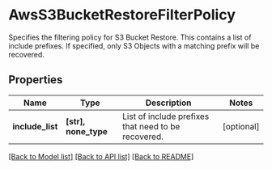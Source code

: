 # AwsS3BucketRestoreFilterPolicy

Specifies the filtering policy for S3 Bucket Restore. This contains a list of include prefixes. If specified, only S3 Objects with a matching prefix will be recovered.

## Properties
Name | Type | Description | Notes
------------ | ------------- | ------------- | -------------
**include_list** | **[str], none_type** | List of include prefixes that need to be recovered. | [optional] 

[[Back to Model list]](../README.md#documentation-for-models) [[Back to API list]](../README.md#documentation-for-api-endpoints) [[Back to README]](../README.md)


